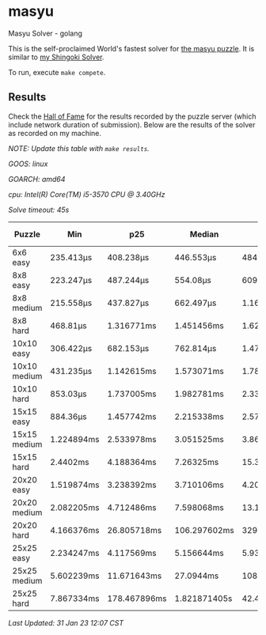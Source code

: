 # masyu
Masyu Solver - golang

This is the self-proclaimed World's fastest solver for [the masyu puzzle](www.puzzle-masyu.com). It is similar to [my Shingoki Solver](https://github.com/joshprzybyszewski/shingokisolver).

To run, execute `make compete`.

## Results

Check the [Hall of Fame](www.puzzle-masyu.com/hall.php?hallsize=18) for the results recorded by the puzzle server (which include network duration of submission). Below are the results of the solver as recorded on my machine.

_NOTE: Update this table with `make results`._

<resultsMarker>

_GOOS: linux_

_GOARCH: amd64_

_cpu: Intel(R) Core(TM) i5-3570 CPU @ 3.40GHz_

_Solve timeout: 45s_

|Puzzle|Min|p25|Median|p75|p95|max|sample size|
|-|-|-|-|-|-|-|-:|
|6x6 easy|235.413µs|408.238µs|446.553µs|484.409µs|569.609µs|2.333501ms|382|
|8x8 easy|223.247µs|487.244µs|554.08µs|609.476µs|1.44906ms|1.981521ms|347|
|8x8 medium|215.558µs|437.827µs|662.497µs|1.167168ms|1.531533ms|2.137098ms|324|
|8x8 hard|468.81µs|1.316771ms|1.451456ms|1.627743ms|2.031612ms|7.67072ms|307|
|10x10 easy|306.422µs|682.153µs|762.814µs|1.475739ms|1.882465ms|2.488835ms|299|
|10x10 medium|431.235µs|1.142615ms|1.573071ms|1.78561ms|2.34598ms|6.169488ms|279|
|10x10 hard|853.03µs|1.737005ms|1.982781ms|2.331145ms|3.559717ms|5.235965ms|260|
|15x15 easy|884.36µs|1.457742ms|2.215338ms|2.578608ms|3.004402ms|4.156662ms|240|
|15x15 medium|1.224894ms|2.533978ms|3.051525ms|3.868775ms|8.173286ms|15.482397ms|190|
|15x15 hard|2.4402ms|4.188364ms|7.26325ms|15.376869ms|68.713605ms|267.085677ms|146|
|20x20 easy|1.519874ms|3.238392ms|3.710106ms|4.206411ms|4.917073ms|8.213881ms|182|
|20x20 medium|2.082205ms|4.712486ms|7.598068ms|13.135445ms|70.751397ms|13.632524907s|151|
|20x20 hard|4.166376ms|26.805718ms|106.297602ms|329.601355ms|11.597320543s|45.006771288s|127|
|25x25 easy|2.234247ms|4.117569ms|5.156644ms|5.931444ms|8.854141ms|107.754041ms|130|
|25x25 medium|5.602239ms|11.671643ms|27.0944ms|108.572935ms|836.012641ms|9.986674795s|108|
|25x25 hard|7.867334ms|178.467896ms|1.821871405s|42.489879791s|45.013387088s|45.0318067s|102|

_Last Updated: 31 Jan 23 12:07 CST_
</resultsMarker>

